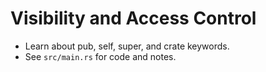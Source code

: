# Visibility and Access Control

- Learn about pub, self, super, and crate keywords.
- See `src/main.rs` for code and notes.
